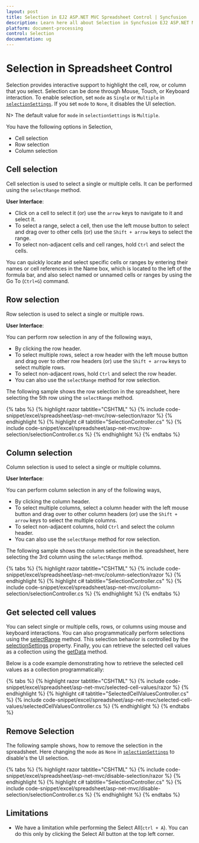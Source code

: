 ```yaml
---
layout: post
title: Selection in EJ2 ASP.NET MVC Spreadsheet Control | Syncfusion
description: Learn here all about Selection in Syncfusion EJ2 ASP.NET MVC Spreadsheet component of Syncfusion Essential JS 2 and more.
platform: document-processing
control: Selection
documentation: ug
---
```



# Selection in Spreadsheet Control

Selection provides interactive support to highlight the cell, row, or column that you select. Selection can be done through Mouse, Touch, or Keyboard interaction. To enable selection, set `mode` as `Single` or `Multiple` in [`selectionSettings`](https://help.syncfusion.com/cr/aspnetcore-js2/Syncfusion.EJ2.Spreadsheet.Spreadsheet.html#Syncfusion_EJ2_Spreadsheet_Spreadsheet_SelectionSettings). If you set `mode` to `None`, it disables the UI selection.

N> The default value for `mode` in  `selectionSettings` is `Multiple`.

You have the following options in Selection,

* Cell selection
* Row selection
* Column selection

## Cell selection

Cell selection is used to select a single or multiple cells. It can be performed using the `selectRange` method.

**User Interface**:

* Click on a cell to select it (or) use the `arrow` keys to navigate to it and select it.
* To select a range, select a cell, then use the left mouse button to select and drag over to other cells (or) use the `Shift + arrow` keys to select the range.
* To select non-adjacent cells and cell ranges, hold `Ctrl` and select the cells.

You can quickly locate and select specific cells or ranges by entering their names or cell references in the Name box, which is located to the left of the formula bar, and also select named or unnamed cells or ranges by using the Go To (`Ctrl+G`) command.

## Row selection

Row selection is used to select a single or multiple rows.

**User Interface**:

You can perform row selection in any of the following ways,

* By clicking the row header.
* To select multiple rows, select a row header with the left mouse button and drag over to other row headers (or) use the `Shift + arrow` keys to select multiple rows.
* To select non-adjacent rows, hold `Ctrl` and select the row header.
* You can also use the `selectRange` method for row selection.

The following sample shows the row selection in the spreadsheet, here selecting the 5th row using the `selectRange` method.

{% tabs %}
{% highlight razor tabtitle="CSHTML" %}
{% include code-snippet/excel/spreadsheet/asp-net-mvc/row-selection/razor %}
{% endhighlight %}
{% highlight c# tabtitle="SelectionController.cs" %}
{% include code-snippet/excel/spreadsheet/asp-net-mvc/row-selection/selectionController.cs %}
{% endhighlight %}
{% endtabs %}



## Column selection

Column selection is used to select a single or multiple columns.

**User Interface**:

You can perform column selection in any of the following ways,

* By clicking the column header.
* To select multiple columns, select a column header with the left mouse button and drag over to other column headers (or) use the `Shift + arrow` keys to select the multiple columns.
* To select non-adjacent columns, hold `Ctrl` and select the column header.
* You can also use the `selectRange` method for row selection.

The following sample shows the column selection in the spreadsheet, here selecting the 3rd column using  the `selectRange` method.

{% tabs %}
{% highlight razor tabtitle="CSHTML" %}
{% include code-snippet/excel/spreadsheet/asp-net-mvc/column-selection/razor %}
{% endhighlight %}
{% highlight c# tabtitle="SelectionController.cs" %}
{% include code-snippet/excel/spreadsheet/asp-net-mvc/column-selection/selectionController.cs %}
{% endhighlight %}
{% endtabs %}

## Get selected cell values

You can select single or multiple cells, rows, or columns using mouse and keyboard interactions. You can also programmatically perform selections using the [selectRange](https://helpej2.syncfusion.com/documentation/api/spreadsheet/#selectrange) method. This selection behavior is controlled by the [selectionSettings](https://help.syncfusion.com/cr/aspnetmvc-js2/Syncfusion.EJ2.Spreadsheet.Spreadsheet.html#Syncfusion_EJ2_Spreadsheet_Spreadsheet_SelectionSettings) property. Finally, you can retrieve the selected cell values as a collection using the [getData](https://helpej2.syncfusion.com/documentation/api/spreadsheet/#getdata) method.

Below is a code example demonstrating how to retrieve the selected cell values as a collection programmatically:

{% tabs %}
{% highlight razor tabtitle="CSHTML" %}
{% include code-snippet/excel/spreadsheet/asp-net-mvc/selected-cell-values/razor %}
{% endhighlight %}
{% highlight c# tabtitle="SelectedCellValuesController.cs" %}
{% include code-snippet/excel/spreadsheet/asp-net-mvc/selected-cell-values/selectedCellValuesController.cs %}
{% endhighlight %}
{% endtabs %}

## Remove Selection

The following sample shows, how to remove the selection in the spreadsheet. Here changing the `mode` as `None` in [`selectionSettings`](https://help.syncfusion.com/cr/aspnetcore-js2/Syncfusion.EJ2.Spreadsheet.Spreadsheet.html#Syncfusion_EJ2_Spreadsheet_Spreadsheet_SelectionSettings) to disable's the UI selection.

{% tabs %}
{% highlight razor tabtitle="CSHTML" %}
{% include code-snippet/excel/spreadsheet/asp-net-mvc/disable-selection/razor %}
{% endhighlight %}
{% highlight c# tabtitle="SelectionController.cs" %}
{% include code-snippet/excel/spreadsheet/asp-net-mvc/disable-selection/selectionController.cs %}
{% endhighlight %}
{% endtabs %}



## Limitations

* We have a limitation while performing the Select All(`ctrl + A`). You can do this only by clicking the Select All button at the top left corner.
